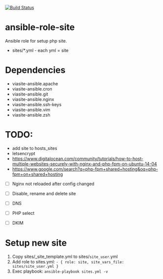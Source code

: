 [![Build Status](https://travis-ci.org/viasite-ansible/ansible-role-site.svg?branch=master)](https://travis-ci.org/viasite-ansible/ansible-role-site)

# ansible-role-site
Ansible role for setup php site.

- sites/*.yml - each yml = site

# Dependencies
- viasite-ansible.apache
- viasite-ansible.cron
- viasite-ansible.git
- viasite-ansible.nginx
- viasite-ansible.ssh-keys
- viasite-ansible.vim
- viasite-ansible.zsh

# TODO:
- add site to hosts_sites
- letsencrypt
- https://www.digitalocean.com/community/tutorials/how-to-host-multiple-websites-securely-with-nginx-and-php-fpm-on-ubuntu-14-04
- https://www.google.com/search?q=php-fpm+shared+hosting&oq=php-fpm+on+shared+hosting
- [ ] Nginx not reloaded after config changed
- [ ] Disable, rename and delete site
- [ ] DNS
- [ ] PHP select
- [ ] DKIM



# Setup new site
1. Copy sites/_site_template.yml to sites/`site_user`.yml
2. Add role to sites.yml: ```- { role: site, site_vars_file: sites/site_user.yml }```
3. Exec playbook: ```ansible-playbook sites.yml -v```
